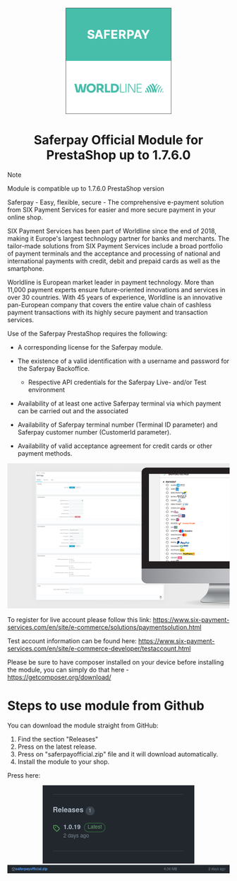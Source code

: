 <p align="center">
    <a href="https://www.six-payment-services.com" target="_blank">
        <img src="./views/img/readme/img.png" />
    </a>
</p>

<h1 align="center">Saferpay Official Module for PrestaShop up to 1.7.6.0</h1>

> [!NOTE]  
> Module is compatible up to 1.7.6.0 PrestaShop version

Saferpay - Easy, flexible, secure - The comprehensive e-payment solution from SIX Payment Services for easier and more secure payment in your online shop.

SIX Payment Services has been part of Worldline since the end of 2018, making it Europe's largest technology partner for banks and merchants. The tailor-made solutions from SIX Payment Services include a broad portfolio of payment terminals and the acceptance and processing of national and international payments with credit, debit and prepaid cards as well as the smartphone.

Worldline is European market leader in payment technology. More than 11,000 payment experts ensure future-oriented innovations and services in over 30 countries. With 45 years of experience, Worldline is an innovative pan-European company that covers the entire value chain of cashless payment transactions with its highly secure payment and transaction services.

Use of the Saferpay PrestaShop requires the following:

- A corresponding license for the Saferpay module.

- The existence of a valid identification with a username and password for the Saferpay Backoffice.
    - Respective API credentials for the Saferpay Live- and/or Test environment
    
- Availability of at least one active Saferpay terminal via which payment can be carried out and the associated
    
- Availability of Saferpay terminal number (Terminal ID parameter) and Saferpay customer number (CustomerId parameter).

- Availability of valid acceptance agreement for credit cards or other payment methods.

<p align="center">
    <a href="https://www.six-payment-services.com" target="_blank">
        <img src="./views/img/readme/02.png" />
    </a>
</p>

To register for live account please follow this link: https://www.six-payment-services.com/en/site/e-commerce/solutions/paymentsolution.html 

Test account information can be found here: https://www.six-payment-services.com/en/site/e-commerce-developer/testaccount.html

Please be sure to have composer installed on your device before installing the module, you can simply do that here - https://getcomposer.org/download/

<h1>Steps to use module from Github</h1>
You can download the module straight from GitHub:


1)    Find the section "Releases"
2)    Press on the latest release.
3)    Press on "saferpayofficial.zip" file and it will download automatically.
4)    Install the module to your shop.

Press here:

<p align="center">
  <img src="https://github.com/Invertus/saferpayofficial/blob/master/views/img/readme/pic1.png">
  <img src="https://github.com/Invertus/saferpayofficial/blob/master/views/img/readme/pic2.png">
</p>
